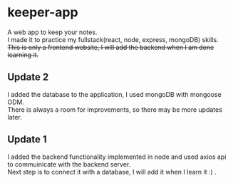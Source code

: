 # keeper-app
A web app to keep your notes.  
I made it to practice my fullstack(react, node, express, mongoDB) skills.
~~This is only a frontend website, I will add the backend when I am done learning it.~~  

## Update 2  
I added the database to the application, I used mongoDB with mongoose ODM.  
There is always a room for improvements, so there may be more updates later.  

## Update 1  
I added the backend functionality implemented in node and used axios api to commuinicate with the backend server.  
Next step is to connect it with a database, I will add it when I learn it :) .
